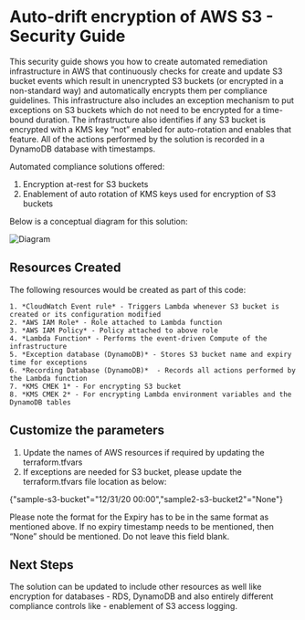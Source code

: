# Auto-drift encryption of AWS S3 - Security Guide
This security guide shows you how to create automated remediation infrastructure in AWS that continuously checks for create and update S3 bucket events which result in unencrypted S3 buckets (or encrypted in a non-standard way) and automatically encrypts them per compliance guidelines. This infrastructure also includes an exception mechanism to put exceptions on S3 buckets which do not need to be encrypted for a time-bound duration. The infrastructure also identifies if any S3 bucket is encrypted with a KMS key “not” enabled for auto-rotation and enables that feature. All of the actions performed by the solution is recorded in a DynamoDB database with timestamps.

Automated compliance solutions offered:

1. Encryption at-rest for S3 buckets
2. Enablement of auto rotation of KMS keys used for encryption of S3 buckets

Below is a conceptual diagram for this solution: 

![Diagram](s3-encryption-auto-remediation/arch_diagram_auto_drift.png)

## Resources Created
The following resources would be created as part of this code:

    1. *CloudWatch Event rule* - Triggers Lambda whenever S3 bucket is created or its configuration modified
    2. *AWS IAM Role* - Role attached to Lambda function
    3. *AWS IAM Policy* - Policy attached to above role
    4. *Lambda Function* - Performs the event-driven Compute of the infrastructure
    5. *Exception database (DynamoDB)* - Stores S3 bucket name and expiry time for exceptions
    6. *Recording Database (DynamoDB)*  - Records all actions performed by the Lambda function
    7. *KMS CMEK 1* - For encrypting S3 bucket
    8. *KMS CMEK 2* - For encrypting Lambda environment variables and the DynamoDB tables

## Customize the parameters
1. Update the names of AWS resources if required by updating the terraform.tfvars
2. If exceptions are needed for S3 bucket, please update the terraform.tfvars file location as below:

{"sample-s3-bucket"="12/31/20 00:00","sample2-s3-bucket2"="None"}

Please note the format for the Expiry has to be in the same format as mentioned above. If no expiry timestamp needs to be mentioned, then “None” should be mentioned. Do not leave this field blank.

## Next Steps

The solution can be updated to include other resources as well like encryption for databases - RDS, DynamoDB and also entirely different compliance controls like - enablement of S3 access logging. 

